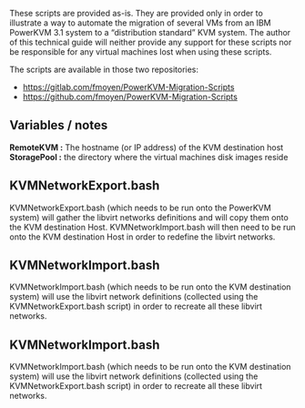 These scripts are provided as-is. They are provided only in order to illustrate a way to automate the migration of several VMs from an IBM PowerKVM 3.1 system to a “distribution standard” KVM system.
The author of this technical guide will neither provide any support for these scripts nor be responsible for any virtual machines lost when using these scripts.

The scripts are available in those two repositories:

* https://gitlab.com/fmoyen/PowerKVM-Migration-Scripts
* https://github.com/fmoyen/PowerKVM-Migration-Scripts

## Variables / notes
**RemoteKVM :** The hostname (or IP address) of the KVM destination host
**StoragePool :** the directory where the virtual machines disk images reside

## KVMNetworkExport.bash

KVMNetworkExport.bash (which needs to be run onto the PowerKVM system) will gather the libvirt networks definitions and will copy them onto the KVM destination Host.
KVMNetworkImport.bash will then need to be run onto the KVM destination Host in order to redefine the libvirt networks.

## KVMNetworkImport.bash

KVMNetworkImport.bash (which needs to be run onto the KVM destination system) will use the libvirt network definitions (collected using the KVMNetworkExport.bash script) in order to recreate all these libvirt networks.

## KVMNetworkImport.bash

KVMNetworkImport.bash (which needs to be run onto the KVM destination system) will use the libvirt network definitions (collected using the KVMNetworkExport.bash script) in order to recreate all these libvirt networks.
